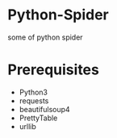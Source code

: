 # Python-Spider
some of python spider

# Prerequisites
- Python3
- requests
- beautifulsoup4
- PrettyTable
- urllib

